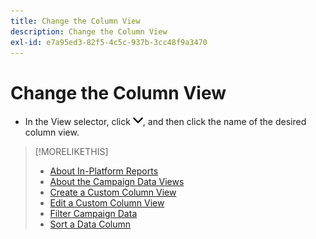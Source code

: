```yaml
---
title: Change the Column View
description: Change the Column View
exl-id: e7a95ed3-82f5-4c5c-937b-3cc48f9a3470
---
```

# Change the Column View

* In the View selector, click ![down arrow](/help/dsp/assets/chevron-down.png), and then click the name of the desired column view.

>[!MORELIKETHIS]
>
>* [About In-Platform Reports](campaign-reports-about.md)
>* [About the Campaign Data Views](campaign-data-views-about.md)
>* [Create a Custom Column View](column-view-create.md)
>* [Edit a Custom Column View](column-view-edit.md)
>* [Filter Campaign Data](campaign-data-filter.md)
>* [Sort a Data Column](campaign-data-sort.md)
